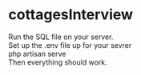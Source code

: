 # cottagesInterview
Run the SQL file on your server. <br>
Set up the .env file up for your sevrer <br>
php artisan serve <br>
Then everything should work.
